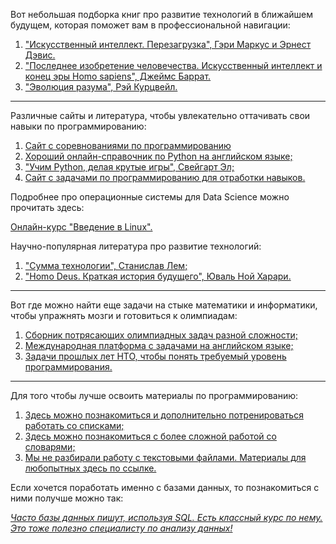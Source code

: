 Вот небольшая подборка книг про развитие технологий в ближайшем будущем, которая поможет вам в профессиональной навигации:

1. ["Искусственный интеллект. Перезагрузка", Гэри Маркус и Эрнест Дэвис.](https://www.litres.ru/book/gary-marcuse/iskusstvennyy-intellekt-perezagruzka-kak-sozdat-mashinnyy-raz-67333391/chitat-onlayn/)
2. ["Последнее изобретение человечества. Искусственный интеллект и конец эры Homo sapiens", Джеймс Баррат.]( https://www.litres.ru/dzheyms-barrat/poslednee-izobretenie-chelovechestva-iskusstvennyy-intellek/)
3. ["Эволюция разума", Рэй Курцвейл.](https://www.litres.ru/rey-kurcveyl/evoluciya-razuma-ili-beskonechnye-vozmozhnosti-chelovecheskog/?utm_source=yandex&utm_medium=cpc&utm_campaign=web_books_dsa_drr_feed%20607619718%7C47441382&utm_content=8258473711&utm_term=Городской%20округ%20Чехов_98614&param_2=987239&_openstat=ZGlyZWN0LnlhbmRleC5ydTs0NzQ0MTM4Mjs4MjU4NDczNzExO3lhbmRleC5ydTpwcmVtaXVt&yclid=10318589725636820991)

----

Различные сайты и литература, чтобы увлекательно оттачивать свои навыки по программированию:

1) [Сайт с соревнованиями по программированию](https://leetcode.com/)
2) [Хороший онлайн-справочник по Python на английском языке;](https://learnpython.org/)
3) ["Учим Python, делая крутые игры", Свейгарт Эл;](https://www.litres.ru/el-sveygart/uchim-python-delaya-krutye-igry-33399590/)
4) [Сайт с задачами по программированию для отработки навыков.](https://www.codewars.com/r/QULJAg)

Подробнее про операционные системы для Data Science можно прочитать здесь:

[Онлайн-курс "Введение в Linux".](https://stepik.org/course/73/promo)

Научно-популярная литература про развитие технологий:

1) ["Сумма технологии", Станислав Лем;](https://www.litres.ru/stanislav-lem/summa-tehnologii/)
2) ["Homo Deus. Краткая история будущего", Юваль Ной Харари.](https://www.litres.ru/uval-noy-harari/homo-deus-kratkaya-istoriya-buduschego/)

----

Вот где можно найти еще задачи на стыке математики и информатики, чтобы упражнять мозги и готовиться к олимпиадам:

1) [Сборник потрясающих олимпиадных задач разной сложности;](https://acmp.ru/index.asp?main=tasks)
2) [Международная платформа с задачами на английском языке;](https://www.codewars.com/)
3) [Задачи прошлых лет НТО, чтобы понять требуемый уровень программирования.](https://ntcontest.ru/docs/ai-assignements.pdf)

---

Для того чтобы лучше освоить материалы по программированию:

1) [Здесь можно познакомиться и дополнительно потренироваться работать со списками;](https://pythonchik.ru/osnovy/spiski-v-python)
2) [Здесь можно познакомиться с более сложной работой со словарями;](https://proglib.io/p/15-veshchey-kotorye-nuzhno-znat-o-slovaryah-python-2020-03-03)
3) [Мы не разбирали работу с текстовыми файлами. Материалы для любопытных здесь по ссылке.](https://www.yuripetrov.ru/edu/python/ch_08_01.html)
   
Если хочется поработать именно с базами данных, то познакомиться с ними получше можно так:

[*Часто базы данных пишут, используя SQL. Есть классный курс по нему. Это тоже полезно специалисту по анализу данных!*](https://stepik.org/course/63054/info)

